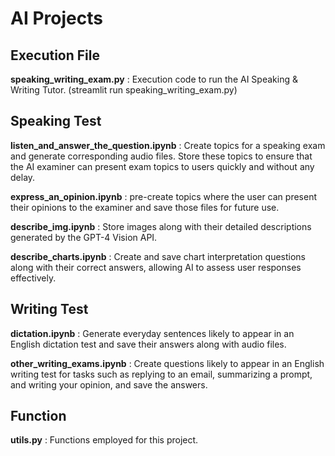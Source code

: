 # AI Projects

## Execution File
**speaking_writing_exam.py** : Execution code to run the AI Speaking & Writing Tutor. (streamlit run speaking_writing_exam.py)

## Speaking Test
**listen_and_answer_the_question.ipynb** : Create topics for a speaking exam and generate corresponding audio files. Store these topics to ensure that the AI examiner can present exam topics to users quickly and without any delay.

**express_an_opinion.ipynb** : pre-create topics where the user can present their opinions to the examiner and save those files for future use.


**describe_img.ipynb** : Store images along with their detailed descriptions generated by the GPT-4 Vision API.

**describe_charts.ipynb** : Create and save chart interpretation questions along with their correct answers, allowing AI to assess user responses effectively.

## Writing Test
**dictation.ipynb** : Generate everyday sentences likely to appear in an English dictation test and save their answers along with audio files.

 **other_writing_exams.ipynb** : Create questions likely to appear in an English writing test for tasks such as replying to an email, summarizing a prompt, and writing your opinion, and save the answers.
 
 ## Function
 **utils.py** : Functions employed for this project.